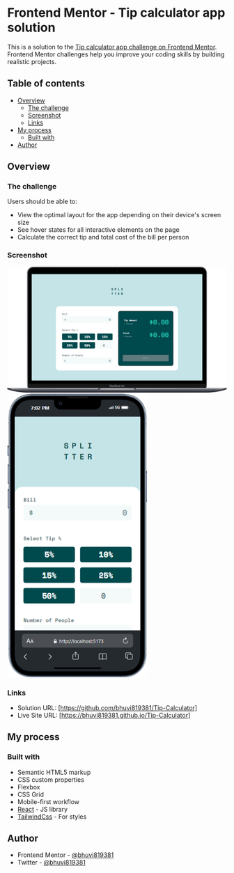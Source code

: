 # Frontend Mentor - Tip calculator app solution

This is a solution to the [Tip calculator app challenge on Frontend Mentor](https://www.frontendmentor.io/challenges/tip-calculator-app-ugJNGbJUX). Frontend Mentor challenges help you improve your coding skills by building realistic projects.

## Table of contents

- [Overview](#overview)
  - [The challenge](#the-challenge)
  - [Screenshot](#screenshot)
  - [Links](#links)
- [My process](#my-process)
  - [Built with](#built-with)
- [Author](#author)

## Overview

### The challenge

Users should be able to:

- View the optimal layout for the app depending on their device's screen size
- See hover states for all interactive elements on the page
- Calculate the correct tip and total cost of the bill per person

### Screenshot

![Desktop](./public/screenshot/desktop.png)
![Mobile](./public/screenshot/mobile.png)

### Links

- Solution URL: [https://github.com/bhuvi819381/Tip-Calculator]
- Live Site URL: [https://bhuvi819381.github.io/Tip-Calculator]

## My process

### Built with

- Semantic HTML5 markup
- CSS custom properties
- Flexbox
- CSS Grid
- Mobile-first workflow
- [React](https://reactjs.org/) - JS library
- [TailwindCss](https://tailwindcss.com/) - For styles

## Author

- Frontend Mentor - [@bhuvi819381](https://www.frontendmentor.io/profile/bhuvi819381)
- Twitter - [@bhuvi819381](https://www.twitter.com/bhuvi819381)
